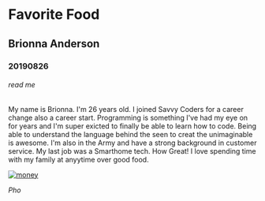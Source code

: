 # Favorite Food
## Brionna Anderson
### 20190826
###### read me


My name is Brionna. I'm 26 years old. I joined Savvy Coders for a career change also a career start. Programming is something I've had my eye on for years and I'm super exicted to finally be able to learn how to code. Being able to understand the language behind the seen to creat the unimaginable is awesome. I'm also in the Army and have a strong background in customer service. My last job was a Smarthome tech. How Great! I love spending time with my family at anyytime over good food.


[![money](https://media.wired.com/photos/5d3b330bd18f7c00094ecccc/master/pass/security_cash_83077314.jpg)](https://www.linkedin.com)





_Pho_